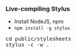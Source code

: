 



### Live-compiling Stylus

* Install NodeJS, npm
* <code>npm install -g stylus</code>

<pre>
cd public/stylesheets
stylus -c -w .
</pre>
